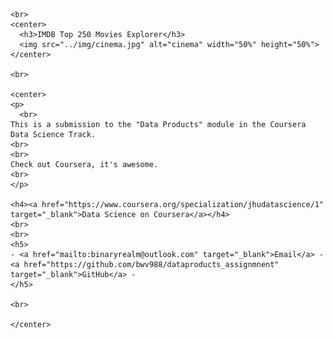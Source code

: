 <div id="fixed_width_content">
  
    <br>
    <center>
      <h3>IMDB Top 250 Movies Explorer</h3>
      <img src="../img/cinema.jpg" alt="cinema" width="50%" height="50%">
    </center>
    
    <br>

    <center>
    <p>
      <br>
    This is a submission to the "Data Products" module in the Coursera Data Science Track.
    <br>
    <br>
    Check out Coursera, it's awesome.
    <br>
    </p>

    <h4><a href="https://www.coursera.org/specialization/jhudatascience/1" target="_blank">Data Science on Coursera</a></h4>
    <br>
    <br>
    <h5>
    - <a href="mailto:binaryrealm@outlook.com" target="_blank">Email</a> -
    <a href="https://github.com/bwv988/dataproducts_assignmnent" target="_blank">GitHub</a> -    
    </h5>

    <br>

    </center>

</div>

